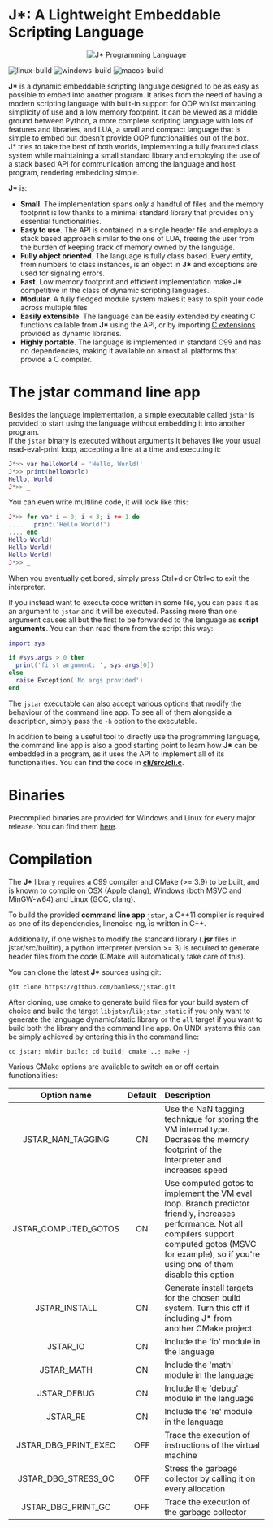 # J*: A Lightweight Embeddable Scripting Language

<p align="center">
  <img src="https://bamless.github.io/jstar/assets/images/jstar350.png" alt="J* Programming Language" title="J* Programming Language">
</p>

![linux-build](https://github.com/bamless/jstar/workflows/linux-build/badge.svg)
![windows-build](https://github.com/bamless/jstar/workflows/windows-build/badge.svg)
![macos-build](https://github.com/bamless/jstar/workflows/macos-build/badge.svg)

**J\*** is a dynamic embeddable scripting language designed to be as easy as possible to embed into
another program. It arises from the need of having a modern scripting language with built-in
support for OOP whilst mantaning simplicity of use and a low memory footprint. It can be viewed as 
a middle ground between Python, a more complete scripting language with lots of features and 
libraries, and LUA, a small and compact language that is simple to embed but doesn't  provide OOP 
functionalities out of the box.  
J* tries to take the best of both worlds, implementing a fully featured class system while 
maintaining a small standard library and employing the use of a stack based API for communication 
among the language and host program, rendering embedding simple.

**J\*** is:
 - **Small**. The implementation spans only a handful of files and the memory footprint is low
   thanks to a minimal standard library that provides only essential functionalities.
 - **Easy to use**. The API is contained in a single header file and employs a stack based approach
   similar to the one of LUA, freeing the user from the burden of keeping track of memory owned by
   the language.
 - **Fully object oriented**. The language is fully class based. Every entity, from numbers to class 
   instances, is an object in **J\*** and exceptions are used for signaling errors.
 - **Fast**. Low memory footprint and efficient implementation make **J\*** competitive in the class
   of dynamic scripting languages.
 - **Modular**. A fully fledged module system makes it easy to split your code across multiple files
 - **Easily extensible**. The language can be easily extended by creating C functions callable from
   **J\*** using the API, or by importing [C extensions](https://github.com/bamless/jsocket) 
   provided as dynamic libraries.
 - **Highly portable**. The language is implemented in standard C99 and has no dependencies, making
   it available on almost all platforms that provide a C compiler.

# The **jstar** command line app

Besides the language implementation, a simple executable called `jstar` is provided to start using
the language without embedding it into another program.  
If the `jstar` binary is executed without
arguments it behaves like your usual read-eval-print loop, accepting a line at a time and executing
it:
```lua
J*>> var helloWorld = 'Hello, World!'
J*>> print(helloWorld)
Hello, World!
J*>> _
```
You can even write multiline code, it will look like this:
```lua
J*>> for var i = 0; i < 3; i += 1 do
....   print('Hello World!')
.... end
Hello World!
Hello World!
Hello World!
J*>> _
```
When you eventually get bored, simply press Ctrl+d or Ctrl+c to exit the interpreter.

If you instead want to execute code written in some file, you can pass it as an argument to `jstar`
and it will be executed. Passing more than one argument causes all but the first to be forwarded to
the language as **script arguments**. You can then read them from the script this way:
```lua
import sys

if #sys.args > 0 then
  print('first argument: ', sys.args[0])
else
  raise Exception('No args provided')
end
```
The `jstar` executable can also accept various options that modify the behaviour of the command line
app. To see all of them alongside a description, simply pass the `-h` option to the executable.

In addition to being a useful tool to directly use the programming language, the command line app
is also a good starting point to learn how **J\*** can be embedded in a program, as it uses the API
to implement all of its functionalities. You can find the code in [**cli/src/cli.c**](https://github.com/bamless/jstar/blob/master/cli/src/cli.c).

# Binaries

Precompiled binaries are provided for Windows and Linux for every major release. You can find them
[here](https://github.com/bamless/jstar/releases).

# Compilation

The **J\*** library requires a C99 compiler and CMake (>= 3.9) to be built, and is known to compile 
on OSX (Apple clang), Windows (both MSVC and MinGW-w64) and Linux (GCC, clang).

To build the provided **command line app** `jstar`, a C++11 compiler is required as one of its
dependencies, linenoise-ng, is written in C++.

Additionally, if one wishes to modify the standard library (**.jsr** files in jstar/src/builtin),
a python interpreter (version >= 3) is required to generate header files from the code (CMake will
automatically take care of this).

You can clone the latest **J\*** sources using git:

```
git clone https://github.com/bamless/jstar.git
```

After cloning, use cmake to generate build files for your build system of choice and build the
target `libjstar`/`libjstar_static` if you only want to generate the language dynamic/static library
or the `all` target if you want to build both the library and the command line app. On UNIX systems
this can be simply achieved by entering this in the command line:

```
cd jstar; mkdir build; cd build; cmake ..; make -j
```

Various CMake options are available to switch on or off certain functionalities:

|    Option name       | Default | Description |
| :------------------: | :-----: | :---------- |
| JSTAR_NAN_TAGGING    |   ON    | Use the NaN tagging technique for storing the VM internal type. Decrases the memory footprint of the interpreter and increases speed |
| JSTAR_COMPUTED_GOTOS |   ON    | Use computed gotos to implement the VM eval loop. Branch predictor friendly, increases performance. Not all compilers support computed gotos (MSVC for example), so if you're using one of them disable this option |
|   JSTAR_INSTALL      |   ON    | Generate install targets for the chosen build system. Turn this off if including J* from another CMake project |
|       JSTAR_IO       |   ON    | Include the 'io' module in the language |
|      JSTAR_MATH      |   ON    | Include the 'math' module in the language |
|      JSTAR_DEBUG     |   ON    | Include the 'debug' module in the language |
|       JSTAR_RE       |   ON    | Include the 're' module in the language |
| JSTAR_DBG_PRINT_EXEC |   OFF   | Trace the execution of instructions of the virtual machine |
| JSTAR_DBG_STRESS_GC  |   OFF   | Stress the garbage collector by calling it on every allocation |
| JSTAR_DBG_PRINT_GC   |   OFF   | Trace the execution of the garbage collector |
